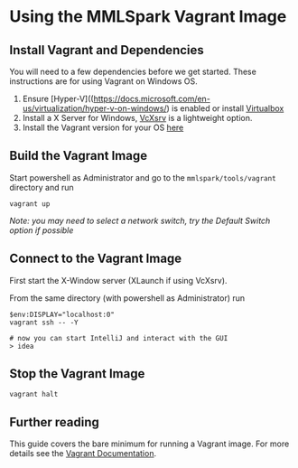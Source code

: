 # Using the MMLSpark Vagrant Image

## Install Vagrant and Dependencies

You will need to a few dependencies before we get started. These instructions are for using Vagrant on Windows OS.

1. Ensure [Hyper-V]((https://docs.microsoft.com/en-us/virtualization/hyper-v-on-windows/) is enabled or install [Virtualbox](https://www.virtualbox.org/)
2. Install a X Server for Windows, [VcXsrv](https://sourceforge.net/projects/vcxsrv/) is a lightweight option.
3. Install the Vagrant version for your OS [here](https://www.vagrantup.com/downloads.html)

## Build the Vagrant Image

Start powershell as Administrator and go to the `mmlspark/tools/vagrant` directory and run

```
vagrant up
```

*Note: you may need to select a network switch, try the Default Switch option if possible*

## Connect to the Vagrant Image

First start the X-Window server (XLaunch if using VcXsrv).

From the same directory (with powershell as Administrator) run

```
$env:DISPLAY="localhost:0"
vagrant ssh -- -Y

# now you can start IntelliJ and interact with the GUI
> idea
```


## Stop the Vagrant Image

```
vagrant halt
```

## Further reading

This guide covers the bare minimum for running a Vagrant image. For more details see the [Vagrant Documentation](https://www.vagrantup.com/intro/index.html).
